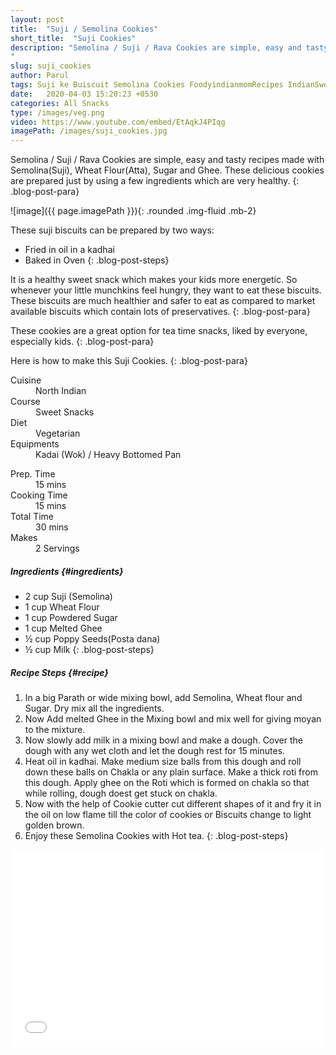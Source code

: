 ```yaml
---
layout: post
title:  "Suji / Semolina Cookies"
short_title:  "Suji Cookies"
description: "Semolina / Suji / Rava Cookies are simple, easy and tasty recipes made with Semolina(Suji), Wheat Flour(Atta), Sugar and Ghee. These delicious cookies are prepared  just by using a few ingredients  which are very healthy.
"
slug: suji_cookies
author: Parul
tags: Suji ke Buiscuit Semolina Cookies FoodyindianmomRecipes IndianSweetSnack kid tiffin kid lunchboxes energy bar Kid Favourite snack Suji atte ke buiscuit Healthy biscuits Rava Ke Biscuits Semolina Dessert Recipe Sooji Recipies
date:   2020-04-03 15:20:23 +0530
categories: All Snacks
type: /images/veg.png
video: https://www.youtube.com/embed/EtAqkJ4PIqg
imagePath: /images/suji_cookies.jpg
---
```


Semolina / Suji / Rava Cookies are simple, easy and tasty recipes made with Semolina(Suji), Wheat Flour(Atta), Sugar and Ghee. These delicious cookies are prepared just by using a few ingredients which are very healthy.
{: .blog-post-para}

![image]({{ page.imagePath }}){: .rounded .img-fluid .mb-2}


These suji biscuits can be prepared by two ways:
- Fried in oil in a kadhai
- Baked in Oven
{: .blog-post-steps}

It is a healthy sweet snack which makes your kids more energetic. So whenever your little munchkins feel hungry, they want to eat these biscuits. These biscuits are much healthier and safer to eat as compared to market available biscuits which contain lots of preservatives.
{: .blog-post-para}

These cookies are a great option for tea time snacks, liked by everyone, especially kids.
{: .blog-post-para}

Here is how to make this Suji Cookies.
{: .blog-post-para}

<div class="row">
    <div class="col-md-6">
        <dl class="row">
            <dt class="col-sm-4">Cuisine</dt><dd class="col-sm-7">North Indian</dd>
            <dt class="col-sm-4">Course</dt><dd class="col-sm-7">Sweet Snacks</dd>
            <dt class="col-sm-4">Diet</dt><dd class="col-sm-7">Vegetarian</dd>
            <dt class="col-sm-4">Equipments</dt><dd class="col-sm-7">Kadai (Wok) / Heavy Bottomed Pan</dd>
        </dl>
    </div>
    <div class="col-md-6">
        <dl class="row">
            <dt class="col-sm-5">Prep. Time</dt><dd class="col-sm-7">15 mins</dd>
            <dt class="col-sm-5">Cooking Time</dt><dd class="col-sm-7">15 mins</dd>
            <dt class="col-sm-5">Total Time</dt><dd class="col-sm-7">30 mins</dd>
            <dt class="col-sm-5">Makes</dt><dd class="col-sm-7">2 Servings</dd>
        </dl>
    </div>
</div>

##### **Ingredients** {#ingredients}
- 2 cup Suji (Semolina)
- 1 cup Wheat Flour
- 1 cup Powdered Sugar
- 1 cup Melted  Ghee
- ½ cup Poppy Seeds(Posta dana)
- ½ cup Milk
{: .blog-post-steps}

##### **Recipe Steps** {#recipe}
1. In a big Parath or wide mixing bowl, add Semolina, Wheat flour and Sugar. Dry mix all the ingredients.
1. Now Add melted Ghee in the Mixing bowl and mix well for giving moyan to the mixture.
1. Now slowly add milk in a mixing bowl and make a dough. Cover the dough with any wet cloth and let the dough rest for 15 minutes.
1. Heat oil in kadhai. Make medium size balls from this dough and roll down these balls on Chakla or any plain surface. Make a thick roti from this dough. Apply ghee on the Roti which is formed on chakla so that while rolling, dough doest get stuck on chakla.
1. Now with the help of Cookie cutter cut different shapes of it and fry it in the oil on low flame till the color of cookies or Biscuits change to light golden brown.
1. Enjoy these Semolina Cookies with Hot tea.
{: .blog-post-steps}

<div class="row" id="video">
    <div class="col-md-12">
        <div class="embed-responsive embed-responsive-16by9">
            <iframe width="100%" height="315" src="{{page.video}}" frameborder="0" allow="accelerometer; autoplay; encrypted-media; gyroscope; picture-in-picture" allowfullscreen></iframe>
        </div>
    </div>
</div>
<br>